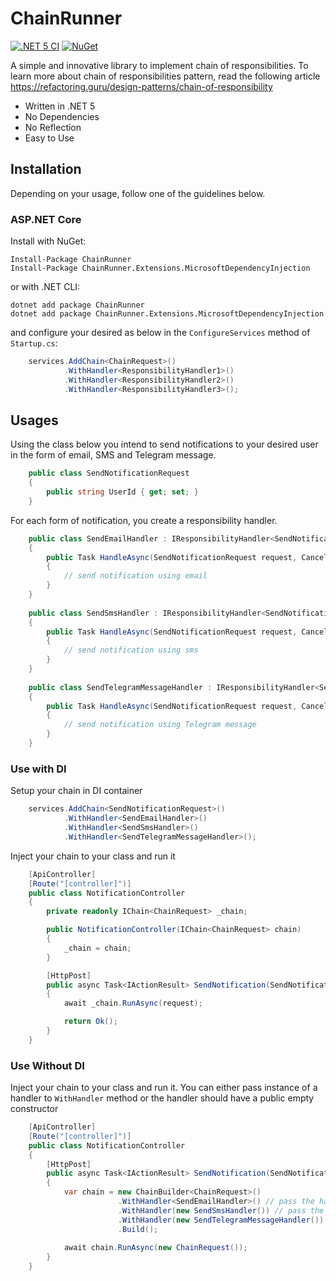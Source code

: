 # ChainRunner
[![.NET 5 CI](https://github.com/litenova/ChainRunner/actions/workflows/dotnet.yml/badge.svg)](https://github.com/litenova/ChainRunner/actions/workflows/dotnet.yml)
[![NuGet](https://img.shields.io/nuget/vpre/ChainRunner.svg)](https://www.nuget.org/packages/ChainRunner)


A simple and innovative library to implement chain of responsibilities. To learn more about chain of responsibilities pattern, read the following article https://refactoring.guru/design-patterns/chain-of-responsibility

* Written in .NET 5
* No Dependencies
* No Reflection
* Easy to Use

## Installation

Depending on your usage, follow one of the guidelines below.

### ASP.NET Core

Install with NuGet:

```
Install-Package ChainRunner
Install-Package ChainRunner.Extensions.MicrosoftDependencyInjection
```

or with .NET CLI:

```
dotnet add package ChainRunner
dotnet add package ChainRunner.Extensions.MicrosoftDependencyInjection
```

and configure your desired as below in the `ConfigureServices` method of `Startup.cs`:

```c#
    services.AddChain<ChainRequest>()
            .WithHandler<ResponsibilityHandler1>()
            .WithHandler<ResponsibilityHandler2>()
            .WithHandler<ResponsibilityHandler3>();
```

## Usages

Using the class below you intend to send notifications to your desired user in the form of email, SMS and Telegram message.

```c#
    public class SendNotificationRequest
    {
        public string UserId { get; set; }
    }
```

For each form of notification, you create a responsibility handler.

```c#
    public class SendEmailHandler : IResponsibilityHandler<SendNotificationRequest>
    {
        public Task HandleAsync(SendNotificationRequest request, CancellationToken cancellationToken = default)
        {
            // send notification using email
        }
    }
    
    public class SendSmsHandler : IResponsibilityHandler<SendNotificationRequest>
    {
        public Task HandleAsync(SendNotificationRequest request, CancellationToken cancellationToken = default)
        {
            // send notification using sms
        }
    }
    
    public class SendTelegramMessageHandler : IResponsibilityHandler<SendNotificationRequest>
    {
        public Task HandleAsync(SendNotificationRequest request, CancellationToken cancellationToken = default)
        {
            // send notification using Telegram message
        }
    }
```

### Use with DI
Setup your chain in DI container

```c#
    services.AddChain<SendNotificationRequest>()
            .WithHandler<SendEmailHandler>()
            .WithHandler<SendSmsHandler>()
            .WithHandler<SendTelegramMessageHandler>();
```

Inject your chain to your class and run it

```c#
    [ApiController]
    [Route("[controller]")]
    public class NotificationController
    {
        private readonly IChain<ChainRequest> _chain;

        public NotificationController(IChain<ChainRequest> chain)
        {
            _chain = chain;
        }

        [HttpPost]
        public async Task<IActionResult> SendNotification(SendNotificationRequest request)
        {
            await _chain.RunAsync(request);

            return Ok();
        }
    }
```

### Use Without DI

Inject your chain to your class and run it. You can either pass instance of a handler to `WithHandler` method or the handler should have a public empty constructor  

```c#
    [ApiController]
    [Route("[controller]")]
    public class NotificationController
    {
        [HttpPost]
        public async Task<IActionResult> SendNotification(SendNotificationRequest request)
        {
            var chain = new ChainBuilder<ChainRequest>()
                        .WithHandler<SendEmailHandler>() // pass the handler with empty constructor
                        .WithHandler(new SendSmsHandler()) // pass the handler instance 
                        .WithHandler(new SendTelegramMessageHandler()) // pass the handler instance
                        .Build();
            
            await chain.RunAsync(new ChainRequest());                    
        }
    }
```
